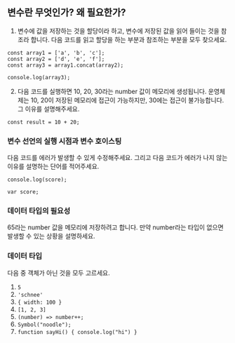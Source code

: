 ## 변수란 무엇인가? 왜 필요한가?

1. 변수에 값을 저장하는 것을 할당이라 하고, 변수에 저장된 값을 읽어 들이는 것을 참조라 합니다.
   다음 코드를 읽고 할당을 하는 부분과 참조하는 부분을 모두 찾으세요.

```
const array1 = ['a', 'b', 'c'];
const array2 = ['d', 'e', 'f'];
const array3 = array1.concat(array2);

console.log(array3);
```

2. 다음 코드를 실행하면 10, 20, 30라는 number 값이 메모리에 생성됩니다. 운영체제는 10, 20이 저장된 메모리에 접근이 가능하지만, 30에는 접근이 불가능합니다. 그 이유를 설명해주세요.

```
const result = 10 + 20;
```

### 변수 선언의 실행 시점과 변수 호이스팅

다음 코드를 에러가 발생할 수 있게 수정해주세요. 그리고 다음 코드가 에러가 나지 않는 이유를 설명하는 단어를 적어주세요.

```
console.log(score);

var score;
```

### 데이터 타입의 필요성

65라는 number 값을 메모리에 저장하려고 합니다. 만약 number라는 타입이 없으면 발생할 수 있는 상황을 설명하세요.

### 데이터 타입

다음 중 객체가 아닌 것을 모두 고르세요.

1. `5`
2. `'schnee'`
3. `{ width: 100 }`
4. `[1, 2, 3]`
5. `(number) => number++;`
6. `Symbol("noodle");`
7. `function sayHi() { console.log("hi") }`
